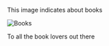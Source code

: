 This image indicates about books

![Books](https://user-images.githubusercontent.com/91423970/135065227-fadcc6a6-e3d0-491f-9616-109e962c9bd7.jpg)

To all the book lovers out there
